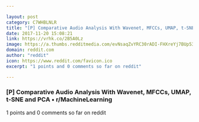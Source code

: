 ```yaml
---

layout: post
category: C7WHBLNLR
title: "[P] Comparative Audio Analysis With Wavenet, MFCCs, UMAP, t-SNE and PCA • r/MachineLearning"
date: 2017-11-20 15:08:21
link: https://vrhk.co/2B5A0Lz
image: https://a.thumbs.redditmedia.com/evNsaqZvYRC30rADI-FHXreYj7BUp530JQwCNMntw38.jpg
domain: reddit.com
author: "reddit"
icon: https://www.reddit.com/favicon.ico
excerpt: "1 points and 0 comments so far on reddit"

---
```


### [P] Comparative Audio Analysis With Wavenet, MFCCs, UMAP, t-SNE and PCA • r/MachineLearning

1 points and 0 comments so far on reddit